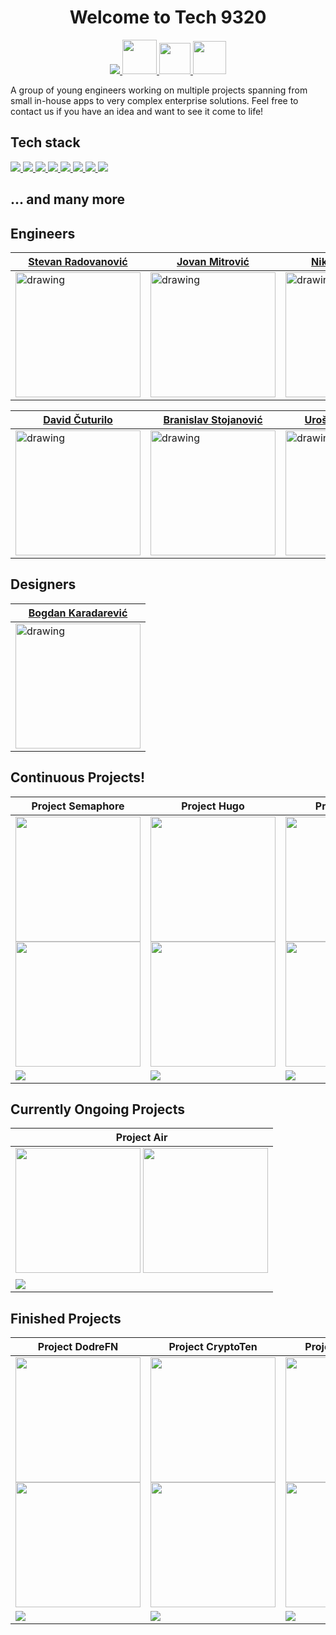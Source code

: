 <h1 align="center" >
Welcome to Tech 9320
</h1>
<p align="center">
  <a href="https://www.linkedin.com/company/tech9320/">
    <img src="https://skillicons.dev/icons?i=linkedin" />
  </a>
   <a href="https://www.upwork.com/agencies/1645551462146662400/">
    <img src="https://user-images.githubusercontent.com/44339816/234823820-29746758-094c-4fe8-bab1-a634a790354d.png" width="55">
  </a>

   <a href="mailto:office@9320.tech">
    <img src="https://user-images.githubusercontent.com/44339816/234824314-33de8f7b-273c-4c0e-9384-eaee4f784a6a.png" width="50">
  </a>
  <a href="https://www.9320.tech">
    <img src="https://user-images.githubusercontent.com/44339816/234824716-91d9587d-c869-454a-8fcb-1da535cd0705.png" width="53">
  </a>
</p>

A group of young engineers working on multiple projects spanning from small in-house apps to very complex enterprise solutions. Feel free to contact us if you have an idea and want to see it come to life!

## Tech stack
<p>
  <a href="https://skillicons.dev">
    <img src="https://skillicons.dev/icons?i=js,ts,angular,react#gh-dark-mode-only"/>
    <img src="https://skillicons.dev/icons?i=nodejs,express,deno,nestjs#gh-dark-mode-only"/>
    <img src="https://skillicons.dev/icons?i=graphql,jest,rabbitmq,reactivex#gh-dark-mode-only"/>
    <img src="https://skillicons.dev/icons?i=postgresql,mongodb,mysql,firebase#gh-dark-mode-only" />
    <img src="https://skillicons.dev/icons?i=redis,supabase,dynamodb,sqlite#gh-dark-mode-only" />
    <img src="https://skillicons.dev/icons?i=linux,c,bash,go#gh-dark-mode-only" />
    <img src="https://skillicons.dev/icons?i=aws,gcp,azure,heroku#gh-dark-mode-only" />
    <img src="https://skillicons.dev/icons?i=git,docker,kubernetes,jenkins,electron#gh-dark-mode-only" />
  </a>

</p>

## ... and many more

## Engineers

| <a href="https://github.com/radovanovic-stevan">Stevan Radovanović</a>  | <a href="https://github.com/jovanmit998">Jovan Mitrović</a>  | <a href="https://github.com/DzoniTheNick">Nikola Petrović</a>  |
|---|---|---|
| <img src="https://github.com/tech9320/.github/assets/44339816/3fd6f804-8faa-4b0b-b141-375a6f986842" alt="drawing" width="200"/> | <img src="https://github.com/tech9320/.github/assets/44339816/fd98361e-2374-4e6d-8d5d-a07f581b8cbd" alt="drawing" width="200"/>  | <img src="https://github.com/tech9320/.github/assets/44339816/f778e32a-87ff-40bf-9d6a-d3660ebb79f4" alt="drawing" width="200"/>  |![download (1)](https://user-images.githubusercontent.com/44339816/234821120-f591a2f8-5da8-43bd-8b84-303a55e6a26e.jpeg)


| <a href="https://github.com/DavidCuturilo">David Čuturilo</a>  | <a href="https://github.com/Banega00">Branislav Stojanović</a>  | <a href="https://github.com/UrosStan">Uroš Stanimirović</a> |
|---|---|---|
| <img src="https://github.com/tech9320/.github/assets/44339816/7312ec24-38da-4164-a3d4-88160b0b06d5" alt="drawing" width="200"/> | <img src="https://github.com/tech9320/.github/assets/44339816/b6543bd2-a550-4e01-8756-8e83d59f346a" alt="drawing" width="200"/>  | <img src="https://github.com/tech9320/.github/assets/44339816/bcc82328-badc-4085-ad79-cb844abc3274" alt="drawing" width="200"/>  |

## Designers

| <a href="https://github.com/orgs/tech9320/people/BKaradarevic">Bogdan Karadarević</a>  |
|---|
| <img src="https://github.com/tech9320/.github/assets/44339816/db16b582-1a6d-48a1-bdf7-f9c245ea9edc" alt="drawing" width="200"/> |

## Continuous Projects!

| Project Semaphore  | Project Hugo  | Project Shido  |
|---|---|---|
| <img src="https://user-images.githubusercontent.com/107929243/185597547-d4a5244b-8de8-409c-a997-b39f061138b5.png#gh-dark-mode-only" width="200"/> <img src="https://user-images.githubusercontent.com/107929243/185620319-a432f1e6-5472-4296-ac26-d9555de95dd0.png#gh-light-mode-only" width="200"/>  | <img src="https://user-images.githubusercontent.com/44339816/235348642-de4c078d-c158-4c15-8701-1ab1dde5e02e.png#gh-light-mode-only" width="200"/> <img src="https://user-images.githubusercontent.com/44339816/235348685-7d619cde-55eb-4ad6-9c68-c458766a5974.png#gh-dark-mode-only" width="200"/>  | <img src="https://user-images.githubusercontent.com/44339816/235348880-d3a04ff2-7bce-4b04-8886-cb5dcfc2c8e8.png#gh-light-mode-only" width="200"/> <img src="https://user-images.githubusercontent.com/44339816/235348881-0fbe99ea-f8f3-4842-9e96-826e476adf50.png#gh-dark-mode-only" width="200"/>  |
|<img src="https://skillicons.dev/icons?i=c,linux" /> | <img src="https://skillicons.dev/icons?i=nestjs,html,css" /> | <img src="https://skillicons.dev/icons?i=angular" /> | 

## Currently Ongoing Projects

| Project Air |
|---|
| <img src="https://user-images.githubusercontent.com/107929243/185619091-cf7c77c2-7f90-49ed-8cec-8a8a7f3c3035.png#gh-light-mode-only" width="200"/> <img src="https://user-images.githubusercontent.com/107929243/185619573-a3940da1-918b-4f78-9299-3a196d1b2017.png#gh-dark-mode-only" width="200"/> |
|<img src="https://skillicons.dev/icons?i=angular,electron" /> | 

## Finished Projects

| Project DodreFN | Project CryptoTen | Project AilaDrodd | Project IBooks | Elementals |
|---|---|---|---|---|
| <img src="https://user-images.githubusercontent.com/107929243/185616323-d81c7c24-91b4-4eef-8edd-3c555b0db98c.png#gh-dark-mode-only" width="200"/> <img src="https://user-images.githubusercontent.com/107929243/185619975-5c6d92cb-d4f6-4b07-9166-c95d0ea459bc.png#gh-light-mode-only" width="200"/> | <img src="https://user-images.githubusercontent.com/44339816/205173400-074a6b4d-0193-4677-bf03-af8a432cb829.svg#gh-dark-mode-only" width="200"/> <img src="https://user-images.githubusercontent.com/44339816/205173219-098af979-328d-49fa-8151-bfb492443cc7.svg#gh-light-mode-only" width="200"/> | <img src="https://user-images.githubusercontent.com/44339816/235349858-edce666c-a03a-4cdf-adbc-a0494787afeb.png#gh-light-mode-only" width="200"/> <img src="https://user-images.githubusercontent.com/44339816/235349834-866807b8-d33e-4748-bb4a-0e69b6e5c2a7.png#gh-dark-mode-only" width="200"/> | <img src="https://github.com/tech9320/.github/assets/107929243/395694a9-bee5-4b1a-8f2c-1a429a633a6c" width="200"/> | <img src="https://github.com/tech9320/.github/assets/44339816/33f812b1-e6d5-4045-8364-b42d46c27630" width="200"/> | 
| <img src="https://skillicons.dev/icons?i=c" />|<img src="https://skillicons.dev/icons?i=js,html,css" />| <img src="https://skillicons.dev/icons?i=c" /> | <img src="https://skillicons.dev/icons?i=angular,firebase" /> | <img src="https://skillicons.dev/icons?i=nestjs,react" />|

